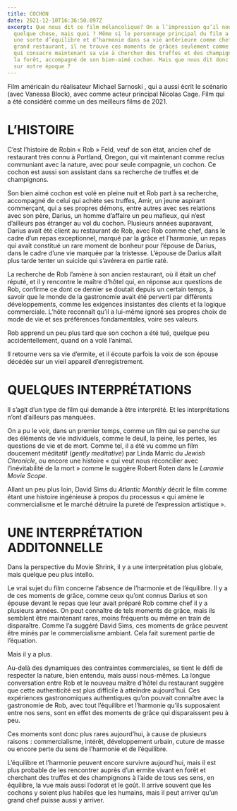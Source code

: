 ```yaml
---
title: COCHON
date: 2021-12-10T16:36:50.897Z
excerpt: Que nous dit ce film mélancolique? On a l’impression qu’il nous dit
  quelque chose, mais quoi ? Même si le personnage principal du film a déjà vécu
  une sorte d’équilibre et d’harmonie dans sa vie antérieure comme chef dans un
  grand restaurant, il ne trouve ces moments de grâces seulement comme un ermite
  qui consacre maintenant sa vie à chercher des truffes et des champignons dans
  la forêt, accompagné de son bien-aimé cochon. Mais que nous dit donc ce film
  sur notre époque ?
---
```

Film américain du réalisateur Michael Sarnoski , qui a aussi écrit le scénario (avec Vanessa Block), avec comme acteur principal Nicolas Cage. Film qui a été considéré comme un des meilleurs films de 2021.

# L’HISTOIRE

C’est l’histoire de Robin « Rob » Feld, veuf de son état, ancien chef de restaurant très connu à Portland, Oregon, qui vit maintenant comme reclus communiant avec la nature, avec pour seule compagnie, un cochon. Ce cochon est aussi son assistant dans sa recherche de truffes et de champignons.

Son bien aimé cochon est volé en pleine nuit et Rob part à sa recherche, accompagné de celui qui achète ses truffes, Amir, un jeune aspirant commerçant, qui a ses propres démons, entre autres avec ses relations avec son père, Darius, un homme d’affaire un peu mafieux, qui n’est d’ailleurs pas étranger au vol du cochon. Plusieurs années auparavant, Darius avait été client au restaurant de Rob, avec Rob comme chef, dans le cadre d’un repas exceptionnel, marqué par la grâce et l’harmonie, un repas qui avait constitué un rare moment de bonheur pour l’épouse de Darius, dans le cadre d’une vie marquée par la tristesse. L’épouse de Darius allait plus tarde tenter un suicide qui s’avérera en partie raté.

La recherche de Rob l’amène à son ancien restaurant, où il était un chef réputé, et il y rencontre le maître d’hôtel qui, en réponse aux questions de Rob, confirme ce dont ce dernier se doutait depuis un certain temps, à savoir que le monde de la gastronomie avait été perverti par différents développements, comme les exigences insistantes des clients et la logique commerciale. L’hôte reconnaît qu’il a lui-même ignoré ses propres choix de mode de vie et ses préférences fondamentales, voire ses valeurs.

Rob apprend un peu plus tard que son cochon a été tué, quelque peu accidentellement, quand on a volé l’animal.

Il retourne vers sa vie d’ermite, et il écoute parfois la voix de son épouse décédée sur un vieil appareil d’enregistrement.

# QUELQUES INTERPRÉTATIONS

Il s’agit d’un type de film qui demande à être interprété. Et les interprétations n’ont d’ailleurs pas manquées.

On a pu le voir, dans un premier temps, comme un film qui se penche sur des éléments de vie individuels, comme le deuil, la peine, les pertes, les questions de vie et de mort. Comme tel, il a été vu comme un film doucement méditatif (*gently meditative*) par Linda Marric du *Jewish Chronicle*, ou encore une histoire « qui veut nous réconcilier avec l’inévitabilité de la mort » comme le suggère Robert Roten dans le *Laramie Movie Scope*.

Allant un peu plus loin, David Sims du *Atlantic Monthly* décrit le film comme étant une histoire ingénieuse à propos du processus « qui amène le commercialisme et le marché détruire la pureté de l’expression artistique ».

# UNE INTERPRÉTATION ADDITONNELLE

Dans la perspective du Movie Shrink, il y a une interprétation plus globale, mais quelque peu plus intello.

Le vrai sujet du film concerne l’absence de l’harmonie et de l’équilibre. Il y a de ces moments de grâce, comme ceux qu’ont connus Darius et son épouse devant le repas que leur avait préparé Rob comme chef il y a plusieurs années. On peut connaître de tels moments de grâce, mais ils semblent être maintenant rares, moins fréquents ou même en train de disparaître. Comme l’a suggéré David Sims, ces moments de grâce peuvent être minés par le commercialisme ambiant. Cela fait surement partie de l’équation.

Mais il y a plus.

Au-delà des dynamiques des contraintes commerciales, se tient le défi de respecter la nature, bien entendu, mais aussi nous-mêmes. La longue conversation entre Rob et le nouveau maître d’hôtel du restaurant suggère que cette authenticité est plus difficile à atteindre aujourd’hui. Ces expériences gastronomiques authentiques qu’on pouvait connaître avec la gastronomie de Rob, avec tout l’équilibre et l’harmonie qu’ils supposaient entre nos sens, sont en effet des moments de grâce qui disparaissent peu à peu.

Ces moments sont donc plus rares aujourd’hui, à cause de plusieurs raisons : commercialisme, intérêt, développement urbain, cuture de masse ou encore perte du sens de l’harmonie et de l’équilibre.

L’équilibre et l’harmonie peuvent encore survivre aujourd’hui, mais il est plus probable de les rencontrer auprès d’un ermite vivant en forêt et cherchant des truffes et des champignons à l’aide de tous ses sens, en équilibre, la vue mais aussi l’odorat et le goût. Il arrive souvent que les cochons y soient plus habiles que les humains, mais il peut arriver qu’un grand chef puisse aussi y arriver.